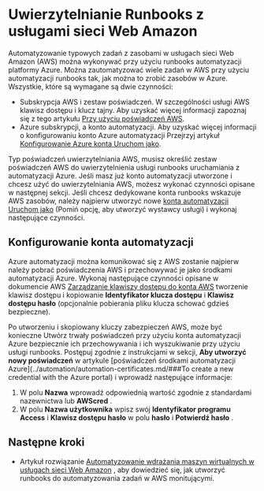 <properties
   pageTitle="Konfigurowanie uwierzytelniania z usługi sieci Web Amazon | Microsoft Azure"
   description="W tym artykule opisano, jak tworzyć i sprawdź poprawność AWS poświadczenia dla runbooks w automatyzacji Azure zarządzania zasobami AWS."
   services="automation"
   documentationCenter=""
   authors="mgoedtel"
   manager="jwhit"
   editor="tysonn"
   keywords="Uwierzytelnianie awS Konfigurowanie aws"/>
<tags
   ms.service="automation"
   ms.workload="tbd"
   ms.tgt_pltfrm="na"
   ms.devlang="na"
   ms.topic="get-started-article"
   ms.date="09/12/2016"
   ms.author="magoedte"/>

# <a name="authenticate-runbooks-with-amazon-web-services"></a>Uwierzytelnianie Runbooks z usługami sieci Web Amazon
Automatyzowanie typowych zadań z zasobami w usługach sieci Web Amazon (AWS) można wykonywać przy użyciu runbooks automatyzacji platformy Azure.  Można zautomatyzować wiele zadań w AWS przy użyciu automatyzacji runbooks tak, jak można to zrobić zasobów w Azure.  Wszystkie, które są wymagane są dwie czynności:

* Subskrypcja AWS i zestaw poświadczeń.  W szczególności usługi AWS klawisz dostępu i klucz tajny.  Aby uzyskać więcej informacji zapoznaj się z tego artykułu [Przy użyciu poświadczeń AWS](http://docs.aws.amazon.com/powershell/latest/userguide/specifying-your-aws-credentials.html).
* Azure subskrypcji, a konto automatyzacji.  Aby uzyskać więcej informacji o konfigurowaniu konto Azure automatyzacji Przejrzyj artykuł [Konfigurowanie Azure konta Uruchom jako](../automation/automation-sec-configure-azure-runas-account.md).  

Typ poświadczeń uwierzytelniania AWS, musisz określić zestaw poświadczeń AWS do uwierzytelnienia usługi runbooks uruchamiania z automatyzacji Azure. Jeśli masz już konto automatyzacji utworzone i chcesz użyć do uwierzytelniania AWS, możesz wykonać czynności opisane w następnej sekcji.  Jeśli chcesz dedykowane konta runbooks wskazuje AWS zasobów, należy najpierw utworzyć nowe [konta automatyzacji Uruchom jako](../automation/automation-sec-configure-azure-runas-account.md) (Pomiń opcję, aby utworzyć wystawcy usługi) i wykonaj następujące czynności.

## <a name="configure-automation-account"></a>Konfigurowanie konta automatyzacji
Azure automatyzacji można komunikować się z AWS zostanie najpierw należy pobrać poświadczenia AWS i przechowywać je jako środkami automatyzacji Azure.  Wykonaj następujące czynności opisane w dokumencie AWS [Zarządzanie klawiszy dostępu do konta AWS](http://docs.aws.amazon.com/general/latest/gr/managing-aws-access-keys.html) tworzenie klawisz dostępu i kopiowanie **Identyfikator klucza dostępu** i **Klawisz dostępu hasło** (opcjonalnie pobierania pliku klucza schować gdzieś bezpieczne).

Po utworzeniu i skopiowany kluczy zabezpieczeń AWS, może być konieczne Utwórz trwały poświadczeń przy użyciu konta automatyzacji Azure bezpiecznie ich przechowywania i ich wyszukiwanie przy użyciu usługi runbooks.  Postępuj zgodnie z instrukcjami w sekcji, **Aby utworzyć nowy poświadczeń** w artykule [poświadczeń środkami automatyzacji Azure](../automation/automation-certificates.md/###To create a new credential with the Azure portal) i wprowadź następujące informacje:

1. W polu **Nazwa** wprowadź odpowiednią wartość zgodnie z standardami nazewnictwa lub **AWScred** .  
2. W polu **Nazwa użytkownika** wpisz swój **Identyfikator programu Access** i **Klawisz dostępu hasło** w polu **hasło** i **Potwierdź hasło** .   

## <a name="next-steps"></a>Następne kroki

- Artykuł rozwiązanie [Automatyzowanie wdrażania maszyn wirtualnych w usługach sieci Web Amazon](../automation/automation-scenario-aws-deployment.md) , aby dowiedzieć się, jak utworzyć runbooks do automatyzowania zadań w AWS monitującymi.
